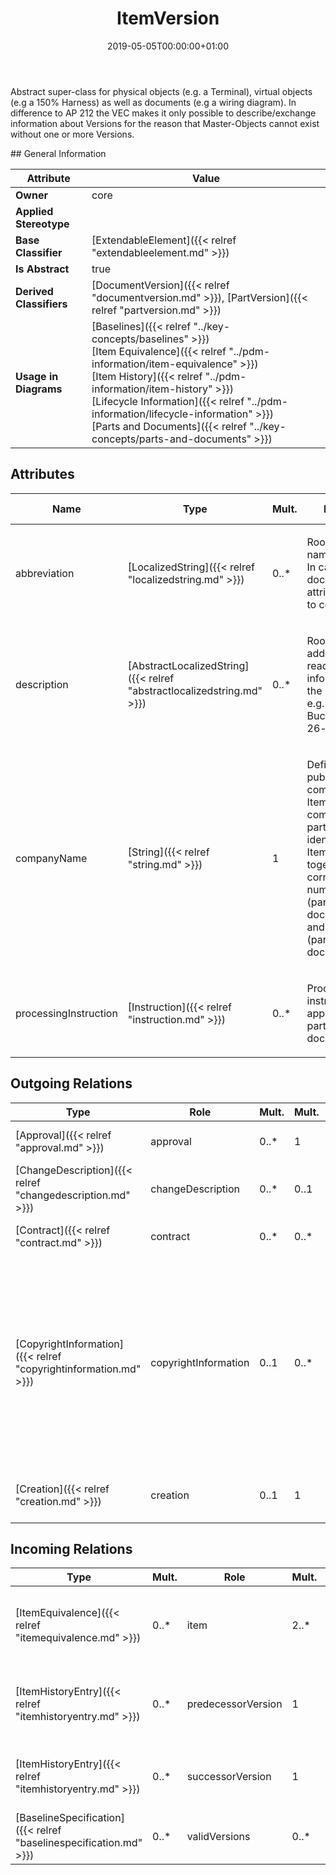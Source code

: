 ﻿---
title: ItemVersion
toc: false
type: specs
date: "2019-05-05T00:00:00+01:00"
draft: false
menu_name: vec120

# Prev/next pager order (if `docs_section_pager` enabled in `params.toml`)
weight: 
---
<html><body><p>Abstract super-class for physical objects (e.g. a Terminal), virtual objects (e.g a 150% Harness) as well as documents (e.g a wiring diagram). In difference to AP 212 the VEC makes it only possible to describe/exchange information about Versions for the reason that Master-Objects cannot exist without one or more Versions. </p></body></html>
## General Information

| Attribute               | Value |
|-------------------------|-------|
| **Owner**               | core |
| **Applied Stereotype**  |   |
| **Base Classifier**     | [ExtendableElement]({{< relref "extendableelement.md" >}})<br/>  |
| **Is Abstract**         | true |
| **Derived Classifiers** | [DocumentVersion]({{< relref "documentversion.md" >}}), [PartVersion]({{< relref "partversion.md" >}}) |
| **Usage in Diagrams**   | [Baselines]({{< relref "../key-concepts/baselines" >}})<br/> [Item Equivalence]({{< relref "../pdm-information/item-equivalence" >}})<br/> [Item History]({{< relref "../pdm-information/item-history" >}})<br/> [Lifecycle Information]({{< relref "../pdm-information/lifecycle-information" >}})<br/> [Parts and Documents]({{< relref "../key-concepts/parts-and-documents" >}})<br/>  |

## Attributes
|  Name  |  Type  |  Mult.  |  Description  |  Owning Classifier  |
|--------|--------|---------|---------------|--------------|
|abbreviation | [LocalizedString]({{< relref "localizedstring.md" >}}) | 0..* | <html>   <head>     </head>   <body>     <p> Room for a short name of the Item. In case of a document the attribute is wanted to contain its title.      </p>    </body> </html>  | [ItemVersion]({{< relref "itemversion.md" >}}) |
|description | [AbstractLocalizedString]({{< relref "abstractlocalizedstring.md" >}}) | 0..* | <html><body><p>Room for additional, human readable information about the ItemVersion.  e.g. Buchsengehäuse 26-polig </p></body></html> | [ItemVersion]({{< relref "itemversion.md" >}}) |
|companyName | [String]({{< relref "string.md" >}}) | 1 | <html>   <head>     </head>   <body>     <p> Defines the publishing company of the ItemVersion. The companyName is part of the main identifier of an ItemVersion together with the corresponding number (partNumber or documentNumber) and version (partVersion or documentVersion).      </p>    </body> </html>  | [ItemVersion]({{< relref "itemversion.md" >}}) |
|processingInstruction | [Instruction]({{< relref "instruction.md" >}}) | 0..* | <html><body><p>Processing instructions for the application of the part or the document.  </p></body></html> | [ItemVersion]({{< relref "itemversion.md" >}}) |

## Outgoing Relations
|    Type  |   Role   |   Mult.   |   Mult.   |   Description   |
|----------|----------|-----------|-----------|-----------------|
| [Approval]({{< relref "approval.md" >}}) | approval | 0..* | 1 | Specifies the approval information of the ItemVersion.   |
| [ChangeDescription]({{< relref "changedescription.md" >}}) | changeDescription | 0..* | 0..1 | Specifies the change history of the ItemVersion.   |
| [Contract]({{< relref "contract.md" >}}) | contract | 0..* | 0..* | References the contracts that apply to an ItemVersion.  |
| [CopyrightInformation]({{< relref "copyrightinformation.md" >}}) | copyrightInformation | 0..1 | 0..* | <html>   <head>     </head>   <body>     <p> References the <i>CopyrightInformation</i> that is in effect for this <i>ItemVersion. </i>If no <i>CopyrightInformation</i> is referenced by the <i>ItemVersion</i>, the <i>CopyrightInformation </i>that is referenced by the <i>VecContent</i> (if defined) shall be considered as in effect for this <i>ItemVersion.</i>      </p>    </body> </html>  |
| [Creation]({{< relref "creation.md" >}}) | creation | 0..1 | 1 | Specifies the information about the creation of the ItemVersion.   |
##  Incoming Relations
|    Type  |   Mult.  |   Role    |   Mult.   |   Description  |
|----------|----------|-----------|-----------|----------------|
| [ItemEquivalence]({{< relref "itemequivalence.md" >}}) | 0..* | item | 2..* | References all ItemVersion that are considered to be equivalent by the ItemEquivalence.   |
| [ItemHistoryEntry]({{< relref "itemhistoryentry.md" >}}) | 0..* | predecessorVersion | 1 | References the ItemVersion that is the predecessor in the ItemHistoryEntry.   |
| [ItemHistoryEntry]({{< relref "itemhistoryentry.md" >}}) | 0..* | successorVersion | 1 | References the ItemVersion that is the successor in the ItemHistoryEntry.   |
| [BaselineSpecification]({{< relref "baselinespecification.md" >}}) | 0..* | validVersions | 0..* | <html>   <head>     </head>   <body> References the <i>ItemVersions </i>that are the content of the baseline.</body> </html> |
